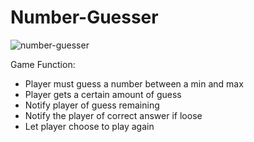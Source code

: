 # Number-Guesser

![number-guesser](https://user-images.githubusercontent.com/6311011/197903649-b5040d07-c2ba-4667-9fd1-067ced39367a.jpg)

Game Function:
- Player must guess a number between a min and max
- Player gets a certain amount of guess
- Notify player of guess remaining
- Notify the player of correct answer if loose
- Let player choose to play again
